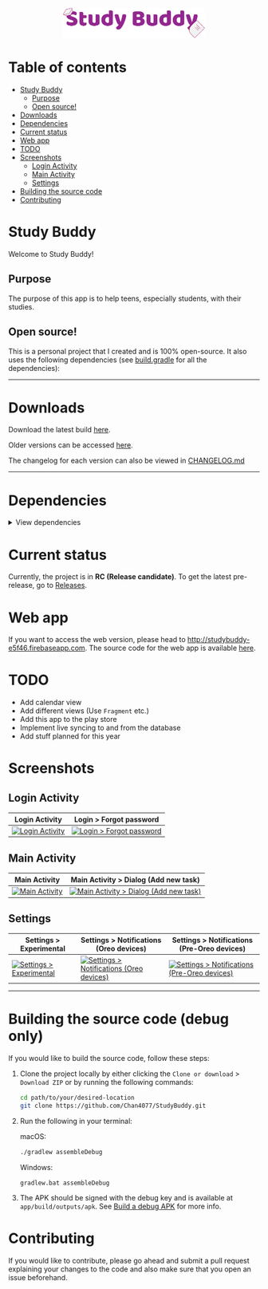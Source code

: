 <p align="center"><img src="art/Logotype/Logotype512.png" alt="Proje ismi" height="60px"></p>

# Table of contents
- [Study Buddy](#study-buddy)
  - [Purpose](#purpose)
  - [Open source!](#open-source)
- [Downloads](#downloads)
- [Dependencies](#dependencies)
- [Current status](#current-status)
- [Web app](#web-app)
- [TODO](#todo)
- [Screenshots](#screenshots)
  - [Login Activity](#login-activity)
  - [Main Activity](#main-activity)
  - [Settings](#settings)
- [Building the source code](#building-the-source-code)
- [Contributing](#contributing)
# Study Buddy
Welcome to Study Buddy!

## Purpose
The purpose of this app is to help teens, especially students, with their studies.
## Open source!
This is a personal project that I created and is 100% open-source. It also uses the following dependencies (see [build.gradle](app/build.gradle) for all the dependencies):

---

# Downloads
Download the latest build [here](https://github.com/Chan4077/StudyBuddy-builds/blob/master/release/com.edricchan.studybuddy-v1.0.0-rc.503.apk).

Older versions can be accessed [here](https://github.com/Chan4077/StudyBuddy-builds/blob/master/release).

The changelog for each version can also be viewed in [CHANGELOG.md](/CHANGELOG.md)

---
<!-- Should I just delete this whole section? :P -->
# Dependencies
<details>
<summary>View dependencies</summary>

## Android
Dependency | Version | Description | Website
---|---|---|---
`com.android.support:support-v4` | `28.0.0-alpha1` | Android Support Library | -
`com.android.support:support-annotations` | `28.0.0-alpha1` | Android Support Annotations Library | -
`com.android.support:appcompat-v7` | `28.0.0-alpha1` | Android AppCompat Support Library (Support for Material Design for devices running pre-Lollipop) | -
`com.android.support.constraint:constraint-layout` | `1.0.2` | Android Constraint Layout library | -
`com.android.support:design` | `28.0.0-alpha1` | Android Design Support Library | -
`com.android.support:cardview-v7` | `28.0.0-alpha1` | Android CardView Support Library (For apps needing to implement a card-like interface) | -
`com.androud.support:customtabs` | `28.0.0-alpha1` | Chrome Custom Tabs | -

## Firebase/Google
Dependency | Version | Description | Website
---|---|---|---
`com.google.firebase:firebase-storage` | `12.0.0` | Firebase Storage SDK | -
`com.google.firebase:firebase-firestore` | `12.0.0` | Firebase Cloud Firestore SDK | - 
`com.google.firebase:firebase-auth` | `12.0.0` | Firebase Authentication SDK | -
`com.google.firebase:firebase-messaging` | `12.0.0` | Firebase Cloud Messaging SDK | -
`com.google.android.gms:play-services-auth` | `12.0.0` | Google Play Services Authentication SDK (To be used with Firebase Auth SDK) | -

## Other
Dependency | Version | Description | Website
---|---|---|---
`com.github.javiersantos:AppUpdater` | `2.6.5` | Provides a way to update the app | -
`com.heinrichreimersoftware:material-intro` | `1.6.2` | App's intro | -
</details>

# Current status
Currently, the project is in **RC (Release candidate)**.
To get the latest pre-release, go to [Releases](https://github.com/Chan4077/StudyBuddy/releases).

# Web app
If you want to access the web version, please head to <http://studybuddy-e5f46.firebaseapp.com>. The source code for the web app is available [here](https://github.com/Chan4077/StudyBuddy-web).

# TODO
- Add calendar view
- Add different views (Use `Fragment` etc.)
- Add this app to the play store
- Implement live syncing to and from the database
- Add stuff planned for this year

# Screenshots

## Login Activity

Login Activity | Login > Forgot password
---|---
[![Login Activity][art-login-activity]][art-login-activity] | [![Login > Forgot password][art-login-forgot-password]][art-login-forgot-password]

## Main Activity

Main Activity | Main Activity > Dialog (Add new task)
---|---
[![Main Activity][art-main-activity]][art-main-activity] | [![Main Activity > Dialog (Add new task)][art-main-activity-dialog-add-task]][art-main-activity-dialog-add-task]
## Settings
Settings > Experimental | Settings > Notifications (Oreo devices) | Settings > Notifications (Pre-Oreo devices)
---|---|---
[![Settings > Experimental][art-settings-experimental]][art-settings-experimental] | [![Settings > Notifications (Oreo devices)][art-settings-notifications-oreo]][art-settings-notifications-oreo] | [![Settings > Notifications (Pre-Oreo devices)][art-settings-notifications-pre-oreo]][art-settings-notifications-pre-oreo]
---
# Building the source code (debug only)
If you would like to build the source code, follow these steps:
1. Clone the project locally by either clicking the `Clone or download` > `Download ZIP` or by running the following commands:
   ```bash
   cd path/to/your/desired-location
   git clone https://github.com/Chan4077/StudyBuddy.git
   ```
2. Run the following in your terminal:
   
   macOS:
   ```bash
   ./gradlew assembleDebug
   ```
   Windows:
   ```shell
   gradlew.bat assembleDebug
   ```
3. The APK should be signed with the debug key and is available at `app/build/outputs/apk`. See [Build a debug APK](https://developer.android.com/studio/build/building-cmdline.html#DebugMode) for more info.

# Contributing
If you would like to contribute, please go ahead and submit a pull request explaining your changes to the code and also make sure that you open an issue beforehand.

[art-login-activity]: art/screenshots/login_1.png
[art-login-forgot-password]: art/screenshots/login_forgot_password.png
[art-main-activity]: art/screenshots/main_1.png
[art-main-activity-dialog-add-task]: art/screenshots/main_dialog_add_task.png
[art-settings-experimental]: art/screenshots/settings_experimental.png
[art-settings-notifications-oreo]: art/screenshots/settings_notifications_oreo.png
[art-settings-notifications-pre-oreo]: art/screenshots/settings_notifications_pre_oreo.png
